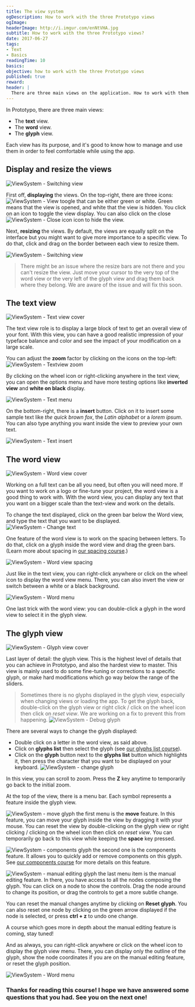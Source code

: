```yaml
---
title: The view system
ogDescription: How to work with the three Prototypo views
ogImage:
headerImage: http://i.imgur.com/enNtVHA.jpg
subtitle: How to work with the three Prototypo views?
date: 2017-06-27
tags:
- Text
- Basics
readingTime: 10
basics:
objective: how to work with the three Prototypo views
published: true
reward:
header: |
  There are three main views on the application. How to work with them and use them correctly? Let's see.
---
```


In Prototypo, there are three main views:
* The **text** view.
* The **word** view.
* The **glyph** view.

Each view has its purpose, and it's good to know how to manage and use them in order to feel comfortable while using the app.

## Display and resize the views
![ViewSystem - Switching view](viewsystem-switchingview.gif)

First off, **displaying** the views. On the top-right, there are three icons:  ![ViewSystem - View toogle](viewsystem-viewtoogle.jpg) that can be either green or white. Green means that the view is opened, and white that the view is hidden. You click on an icon to toggle the view display.
You can also click on the close ![ViewSystem - Close icon](viewsystem-closeicon.jpg) icon to hide the view.

Next, **resizing** the views. By default, the views are equally split on the interface but you might want to give more importance to a specific view.
To do that, click and drag on the border between each view to resize them.

![ViewSystem - Switching view](viewsystem-resizeview.gif)


> There might be an issue where the resize bars are not there and you can't resize the view.
> Just move your cursor to the very top of the word view or the very left of the glyph view and drag them back where they belong.
> We are aware of the issue and will fix this soon.

## The text view
![ViewSystem - Text view cover](viewsystem-textviewcover.jpg)

The text view role is to display a large block of text to get an overall view of your font.
With this view, you can have a good realistic impression of your typeface balance and color and see the impact of your modification on a large scale.

You can adjust the **zoom** factor by clicking on the icons on the top-left: ![ViewSystem - Textview zoom](viewsystem-rezize.jpg)

By clicking on the wheel icon or right-clicking anywhere in the text view, you can open the options menu and have more testing options like **inverted view** and **white on black** display.

![ViewSystem - Text menu](viewsystem-textmenu.jpg)

On the bottom-right, there is a **insert** button. Click on it to insert some sample text like *the quick brown fox*, the *Latin alphabet* or a *lorem ipsum*.
You can also type anything you want inside the view to preview your own text.

![ViewSystem - Text insert](viewsystem-insertmenu.jpg)

## The word view
![ViewSystem - Word view cover](viewsystem-wordviewcover.jpg)

Working on a full text can be all you need, but often you will need more. If you want to work on a logo or fine-tune your project, the word view is a good thing to work with. With the word view, you can display any text that you want on a bigger scale than the text-view and work on the details.

To change the text displayed, click on the green bar below the Word view, and type the text that you want to be displayed.
![ViewSystem - Change text](viewsystem-wordviewchangetext.gif)

One feature of the word view is to work on the spacing between letters. To do that, click on a glyph inside the word view and drag the green bars.
(Learn more about spacing in [our spacing course](/academy/course/Handling-the-spacing-in-Prototypo).)

![ViewSystem - Word view spacing](viewsystem-wordspacing.jpg)

Just like in the text view, you can right-click anywhere or click on the wheel icon to display the word view menu. There, you can also invert the view or switch between a white or a black background.

![ViewSystem - Word menu](viewsystem-wordmenu.jpg)

One last trick with the word view: you can double-click a glyph in the word view to select it in the glyph view.

## The glyph view
![ViewSystem - Glyph view cover](viewsystem-wordviewcover.jpg)

Last layer of detail: the glyph view. This is the highest level of details that you can achieve in Prototypo, and also the hardest view to master.
This view is mainly used to do some fine-tuning or corrections to a specific glyph, or make hard modifications which go way below the range of the sliders.

> Sometimes there is no glyphs displayed in the glyph view, especially when changing views or loading the app.
> To get the glyph back, double-click on the glyph view or right click / click on the wheel icon then click on *reset view*.
> We are working on a fix to prevent this from happening.
![ViewSystem - Debug glyph](viewsystem-debugglyph.gif)

There are several ways to change the glyph displayed:
* Double click on a letter in the word view, as said above.
* Click on **glyphs list** then select the glyph (see [our glyphs list course](/academy/course/Using-the-glyphs-list)).
* Click on the **glyph** button next to the **glyphs list** button which highlights it, then press the character that you want to be displayed on your keyboard.
![ViewSystem - change glyph](viewsystem-glyphviewchangeglyph.gif)

In this view, you can scroll to zoom. Press the **Z** key anytime to temporarily go back to the initial zoom.

At the top of the view, there is a menu bar. Each symbol represents a feature inside the glyph view.

![ViewSystem - move glyph](viewsystem-move.jpg) the first menu is the **move** feature. In this feature, you can move your glyph inside the view by dragging it with your mouse. You can reset the view by double-clicking on the glyph view or right clicking / clicking on the wheel icon then click on *reset view*.
You can temporarily go back to this view while keeping the **space** key pressed.

![ViewSystem - components glyph](viewsystem-components.jpg) the second one is the components feature. It allows you to quickly add or remove components on this glyph. See [our components course](/academy/course/Using-Components) for more details on this feature.

![ViewSystem - manual editing glyph](viewsystem-manualedit.jpg) the last menu item is the manual editing feature. In there, you have access to all the nodes composing the glyph. You can click on a node to show the controls.
Drag the node around to change its position, or drag the controls to get a more subtle change.

You can reset the manual changes anytime by clicking on **Reset glyph**. You can also reset one node by clicking on the green arrow displayed if the node is selected, or press **ctrl + z** to undo one change.

A course which goes more in depth about the manual editing feature is coming, stay tuned!

And as always, you can right-click anywhere or click on the wheel icon to display the glyph view menu. There, you can display only the outline of the glyph, show the node coordinates if you are on the manual editing feature, or reset the glyph position.

![ViewSystem - Word menu](viewsystem-glyphmenu.jpg)

### Thanks for reading this course! I hope we have answered some questions that you had. See you on the next one!
